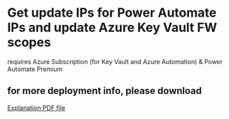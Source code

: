 # Get update IPs for Power Automate IPs and update Azure Key Vault FW scopes

requires Azure Subscription (for Key Vault and Azure Automation) & Power Automate Premium

## for more deployment info, please download 
[Explanation PDF file]([https://link-url-here.org](https://github.com/narismadz/PowerAutomateKVIPs/blob/main/Explanations%20(Power%20Automate%20IP%20scopes).pdf)https://github.com/narismadz/PowerAutomateKVIPs/blob/main/Explanations%20(Power%20Automate%20IP%20scopes).pdf) 
